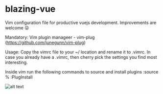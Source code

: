# blazing-vue
Vim configuration file for productive vuejs development. Improvements are welcome 😜

Mandatory:
Vim plugin manageer - vim-plug (https://github.com/junegunn/vim-plug)

Usage:
Copy the vimrc file to your ~/ location and rename it to .vimrc. In case you already have a .vimrc, then cherry pick the settings you find most interesting.

Inside vim run the following commands to source and install plugins
:source %
:PlugInstall

![alt text](http://i65.tinypic.com/mk8bgi.png)


